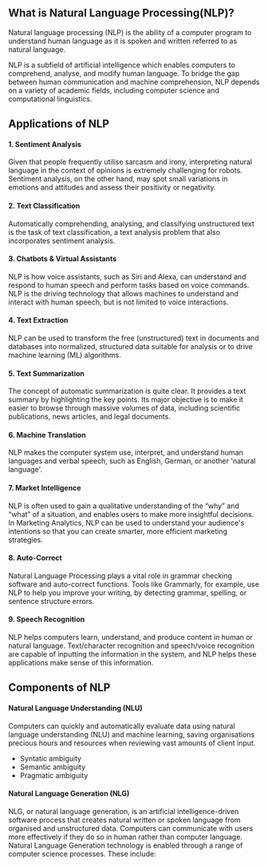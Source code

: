 ## What is Natural Language Processing(NLP)?
Natural language processing (NLP) is the ability of a computer program to understand human language as it is spoken and written referred to as natural language. 

NLP is a subfield of artificial intelligence which enables computers to comprehend, analyse, and modify human language. To bridge the gap between human communication and machine comprehension, NLP depends on a variety of academic fields, including computer science and computational linguistics.

## Applications of NLP
#### 1. Sentiment Analysis
Given that people frequently utilise sarcasm and irony, interpreting natural language in the context of opinions is extremely challenging for robots. Sentiment analysis, on the other hand, may spot small variations in emotions and attitudes and assess their positivity or negativity.

#### 2. Text Classification
Automatically comprehending, analysing, and classifying unstructured text is the task of text classification, a text analysis problem that also incorporates sentiment analysis.

#### 3. Chatbots & Virtual Assistants
NLP is how voice assistants, such as Siri and Alexa, can understand and respond to human speech and perform tasks based on voice commands. NLP is the driving technology that allows machines to understand and interact with human speech, but is not limited to voice interactions.

#### 4. Text Extraction
NLP can be used to transform the free (unstructured) text in documents and databases into normalized, structured data suitable for analysis or to drive machine learning (ML) algorithms.

#### 5. Text Summarization
The concept of automatic summarization is quite clear. It provides a text summary by highlighting the key points. Its major objective is to make it easier to browse through massive volumes of data, including scientific publications, news articles, and legal documents.

#### 6. Machine Translation
NLP makes the computer system use, interpret, and understand human languages and verbal speech, such as English, German, or another 'natural language'.

#### 7. Market Intelligence
NLP is often used to gain a qualitative understanding of the “why” and “what” of a situation, and enables users to make more insightful decisions. In Marketing Analytics, NLP can be used to understand your audience's intentions so that you can create smarter, more efficient marketing strategies.

#### 8. Auto-Correct
Natural Language Processing plays a vital role in grammar checking software and auto-correct functions. Tools like Grammarly, for example, use NLP to help you improve your writing, by detecting grammar, spelling, or sentence structure errors.

#### 9. Speech Recognition
NLP helps computers learn, understand, and produce content in human or natural language. Text/character recognition and speech/voice recognition are capable of inputting the information in the system, and NLP helps these applications make sense of this information.

## Components of NLP

#### Natural Language Understanding (NLU)
Computers can quickly and automatically evaluate data using natural language understanding (NLU) and machine learning, saving organisations precious hours and resources when reviewing vast amounts of client input.
- Syntatic ambiguity
- Semantic ambiguity
- Pragmatic ambiguity

#### Natural Language Generation (NLG)
NLG, or natural language generation, is an artificial intelligence-driven software process that creates natural written or spoken language from organised and unstructured data. Computers can communicate with users more effectively if they do so in human rather than computer language. Natural Language Generation technology is enabled through a range of computer science processes. These include:
